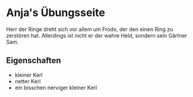 # Anja's Übungsseite
Herr der Ringe dreht sich vor allem um Frodo, der den einen Ring zu zerstören hat. Allerdings ist nicht er der wahre Held, sondern sein Gärtner Sam.
## Eigenschaften
* kleiner Kerl
* netter Kerl
* ein bisschen nerviger kleiner Kerl
